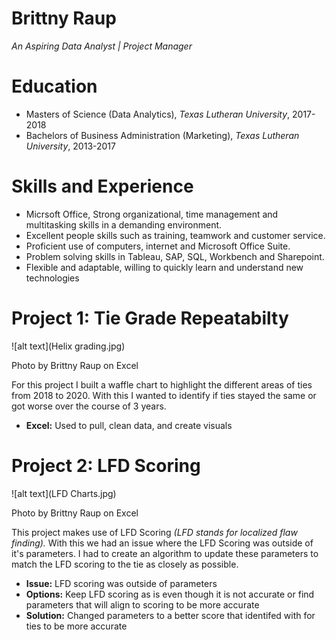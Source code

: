 # Brittny Raup
*An Aspiring Data Analyst | Project Manager*

# Education
* Masters of Science (Data Analytics), *Texas Lutheran University*, 2017-2018
* Bachelors of Business Administration (Marketing), *Texas Lutheran University*, 2013-2017

# Skills and Experience
* Micrsoft Office, Strong organizational, time management and multitasking skills in a demanding environment.
* Excellent people skills such as training, teamwork and customer service.
*	Proficient use of computers, internet and Microsoft Office Suite.
*	Problem solving skills in Tableau, SAP, SQL, Workbench and Sharepoint.
*	Flexible and adaptable, willing to quickly learn and understand new technologies



# Project 1: Tie Grade Repeatabilty 
![alt text](Helix grading.jpg)

Photo by Brittny Raup on Excel
 
For this project I built a waffle chart to highlight the different areas of ties from 2018 to 2020. With this I wanted to identify if ties stayed the same or got worse over the course of 3 years. 
* **Excel:** Used to pull, clean data, and create visuals

# Project 2: LFD Scoring
![alt text](LFD Charts.jpg)

Photo by Brittny Raup on Excel
  
This project makes use of LFD Scoring *(LFD stands for localized flaw finding).* With this we had an issue where the LFD Scoring was outside of it's parameters. I had to create an algorithm to update these parameters to match the LFD scoring to the tie as closely as possible. 
* **Issue:** LFD scoring was outside of parameters
* **Options:** Keep LFD scoring as is even though it is not accurate or find parameters that will align to scoring to be more accurate
* **Solution:** Changed parameters to a better score that identifed with for ties to be more accurate
